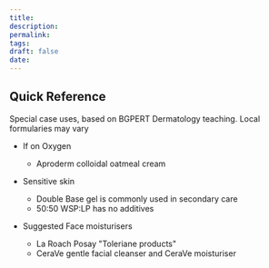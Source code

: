 ```yaml
---
title:
description: 
permalink: 
tags: 
draft: false
date:
---
```




## Quick Reference

Special case uses, based on BGPERT Dermatology teaching. 
Local formularies may vary

- If on Oxygen
	- Aproderm colloidal oatmeal cream

- Sensitive skin
	- Double Base gel is commonly used in secondary care
	- 50:50 WSP:LP has no additives

- Suggested Face moisturisers
	- La Roach Posay "Toleriane products"
	- CeraVe gentle facial cleanser and CeraVe  moisturiser